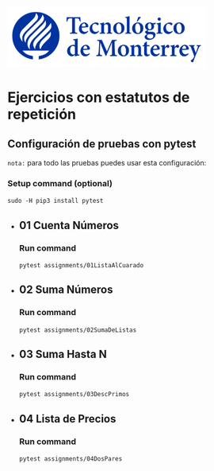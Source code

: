 ![Tec de Monterrey](images/logotecmty.png)
# Ejercicios con estatutos de repetición

## Configuración de pruebas con **pytest**

`nota:` para todo las pruebas puedes usar esta configuración:
### Setup command (optional)
```
sudo -H pip3 install pytest
```

- ## 01 Cuenta Números
    ### Run command
    ```
    pytest assignments/01ListaAlCuarado 
    ```

- ## 02 Suma Números
    ### Run command
    ```
    pytest assignments/02SumaDeListas
    ```

- ## 03 Suma Hasta N
    ### Run command
    ```
    pytest assignments/03DescPrimos
    ```

- ## 04 Lista de Precios
    ### Run command
    ```
    pytest assignments/04DosPares
    ```